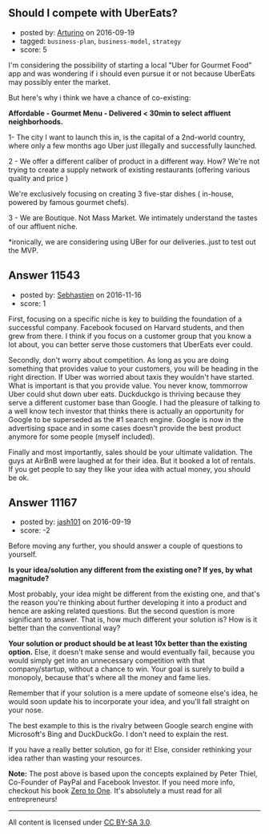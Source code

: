 ## Should I compete with UberEats?

- posted by: [Arturino](https://stackexchange.com/users/231983/arturino) on 2016-09-19
- tagged: `business-plan`, `business-model`, `strategy`
- score: 5

I'm considering the possibility of starting a local "Uber for Gourmet Food" app and was wondering if i should even pursue it or not because UberEats may possibly enter the market.

But here's why i think we have a chance of co-existing:

**Affordable - Gourmet Menu - Delivered < 30min to select affluent neighborhoods.** 

1- The city I want to launch this in, is the capital of a 2nd-world country, where only a few months ago Uber just illegally and successfully launched.

2 - We offer a different caliber of product in a different way. 
How? We're not trying to create a supply network of existing restaurants (offering various quality and price ) 

We're exclusively focusing on creating 3 five-star dishes ( in-house, powered by famous gourmet chefs). 


3 - We are Boutique. Not Mass Market. We intimately understand the tastes of our affluent niche. 

*ironically, we are considering using UBer for our deliveries..just to test out the MVP.




## Answer 11543

- posted by: [Sebhastien](https://stackexchange.com/users/6116817/sebhastien) on 2016-11-16
- score: 1

First, focusing on a specific niche is key to building the foundation of a successful company. Facebook focused on Harvard students, and then grew from there. I think if you focus on a customer group that you know a lot about, you can better serve those customers that UberEats ever could.

Secondly, don't worry about competition. As long as you are doing something that provides value to your customers, you will be heading in the right direction. If Uber was worried about taxis they wouldn't have started. What is important is that you provide value. You never know, tommorrow Uber could shut down uber eats. Duckduckgo is thriving because they serve a different customer base than Google. I had the pleasure of talking to a well know tech investor that thinks there is actually an opportunity for Google to be superseded as the #1 search engine. Google is now in the advertising space and in some cases doesn't provide the best product anymore for some people (myself included).

Finally and most importantly, sales should be your ultimate validation. The guys at AirBnB were laughed at for their idea. But it booked a lot of rentals. If you get people to say they like your idea with actual money, you should be ok.



## Answer 11167

- posted by: [jash101](https://stackexchange.com/users/8634352/jash101) on 2016-09-19
- score: -2

<p>Before moving any further, you should answer a couple of questions to yourself.</p>

<p><strong>Is your idea/solution any different from the existing one?
If yes, by what magnitude?</strong></p>

<p>Most probably, your idea might be different from the existing one, and that's the reason you're thinking about further developing it into a product and hence are asking related questions.
But the second question is more significant to answer. That is, how much different your solution is? How is it better than the conventional way?</p>

<p><strong>Your solution or product should be at least 10x better than the existing option.</strong> Else, it doesn't make sense and would eventually fail, because you would simply get into an unnecessary competition with that company/startup, without a chance to win. 
Your goal is surely to build a monopoly, because that's where all the money and fame lies. </p>

<p>Remember that if your solution is a mere update of someone else's idea, he would soon update his to incorporate your idea, and you'll fall straight on your nose.</p>

<p>The best example to this is the rivalry between Google search engine with Microsoft's Bing and DuckDuckGo. I don't need to explain the rest.</p>

<p>If you have a really better solution, go for it! Else, consider rethinking your idea rather than wasting your resources.</p>

<p><strong>Note:</strong> The post above is based upon the concepts explained by Peter Thiel, Co-Founder of PayPal and Facebook Investor. If you need more info, checkout his book <a href="http://amzn.to/2cBQLqj" rel="nofollow">Zero to One</a>. It's absolutely a must read for all entrepreneurs!</p>




---

All content is licensed under [CC BY-SA 3.0](https://creativecommons.org/licenses/by-sa/3.0/).
